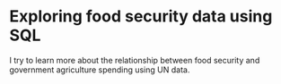# Exploring food security data using SQL
I try to learn more about the relationship between food security and government agriculture spending using UN data.
